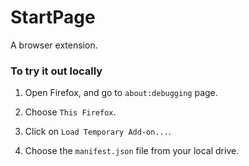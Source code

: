 # StartPage

A browser extension.

### To try it out locally

1. Open Firefox, and go to `about:debugging` page.

2. Choose `This Firefox`.

3. Click on `Load Temporary Add-on...`.

4. Choose the `manifest.json` file from your local drive.